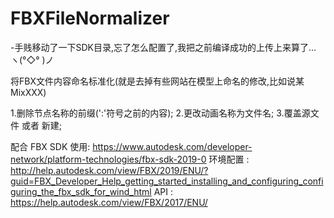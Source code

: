 # FBXFileNormalizer

-手贱移动了一下SDK目录,忘了怎么配置了,我把之前编译成功的上传上来算了... ヽ(°◇° )ノ 

将FBX文件内容命名标准化(就是去掉有些网站在模型上命名的修改,比如说某 MixXXX)

1.删除节点名称的前缀(':'符号之前的内容);
2.更改动画名称为文件名;
3.覆盖源文件 或者 新建;

配合 FBX SDK 使用: https://www.autodesk.com/developer-network/platform-technologies/fbx-sdk-2019-0
环境配置 : http://help.autodesk.com/view/FBX/2019/ENU/?guid=FBX_Developer_Help_getting_started_installing_and_configuring_configuring_the_fbx_sdk_for_wind_html
API : https://help.autodesk.com/view/FBX/2017/ENU/

